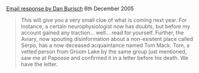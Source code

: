 [Email response by Dan Burisch](https://rense.com/general69/drdan.htm) 6th December 2005

> This will give you a very small clue of what is coming next year. For instance, a certain neurophysiologist now has doubts, but before my account gained any traction... well... read for yourself. Further, the Aviary, now spouting disinformation about a non-existent place called Serpo, has a now deceased acquaintance named Tom Mack. Tom, a vetted person from Groom Lake by the same group just mentioned, saw me at Papoose and confirmed it in a letter before his death. We have the letter.